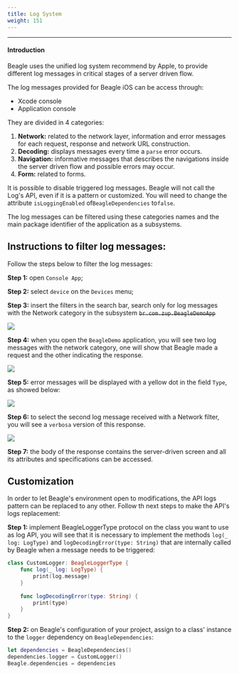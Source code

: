 ```yaml
---
title: Log System
weight: 151
---
```


---

#### Introduction

Beagle uses the unified log system recommend by Apple, to provide different log messages in critical stages of a server driven flow. 

The log messages provided for Beagle iOS can be access through:

* Xcode console
* Application console

They are divided in 4 categories: 

1. **Network:** related to the network layer, information and error messages for each request, response and network URL construction.
2. **Decoding:** displays messages every time a `parse` error occurs.  
3. **Navigation:** informative messages that describes the navigations inside the server driven flow and possible errors may occur. 
4. **Form:** related to forms. 

It is possible to disable triggered log messages. Beagle will not call the Log's API, even if it is a pattern or customized. You will need to change the attribute `isLoggingEnabled` of`BeagleDependencies` to`false`.

The log messages can be filtered using these categories names and the main package identifier of the application as a subsystems. 

## Instructions to filter log messages:

Follow the steps below to filter the log messages: 

**Step 1:** open `Console App`;

**Step 2:** select `device` on the `Devices` menu;

**Step 3:** insert the filters in the search bar, search only for log messages with the Network category in the subsystem ~~`br.com.zup.BeagleDemoApp`~~ 

![](/1.png)

**Step 4:**  when you open the `BeagleDemo` application, you will see two log messages with the network category, one will show that Beagle made a request and the other indicating the response. 

![](/2.png)

**Step 5:** error messages will be displayed with a yellow dot in the field `Type`, as showed below: 

![](/3.png)

**Step 6:** to select the second log message received with a Network filter, you will see a `verbosa` version of this response.  

![](/4.png)

**Step 7:** the body of the response contains the server-driven screen and all its attributes and specifications can be accessed. 

## Customization

In order to let Beagle's environment open to modifications, the API logs pattern can be replaced to any other. Follow th next steps to make the API's logs replacement: 

**Step 1:** implement BeagleLoggerType protocol on the class you want to use as log API, you will see that it is necessary to implement the methods `log(_ log: LogType)` and `logDecodingError(type: String)` that are internally called by Beagle when a message needs to be triggered:

```swift
class CustomLogger: BeagleLoggerType {
    func log(_ log: LogType) {
        print(log.message)
    }
    
    func logDecodingError(type: String) {
        print(type)
    }
}
```

**Step 2:** on Beagle's configuration of your project, assign to a class' instance to the `logger` dependency on `BeagleDependencies`:

```swift
let dependencies = BeagleDependencies()
dependencies.logger = CustomLogger()
Beagle.dependencies = dependencies
```
